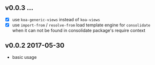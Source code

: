 ## v0.0.3 ...

- [x] use `koa-generic-views` instead of `koa-views`
- [x] use `import-from` / `resolve-from` load template engine for `consolidate`
    when it can not be found in consolidate package's require context

## v0.0.2 2017-05-30

- basic usage
